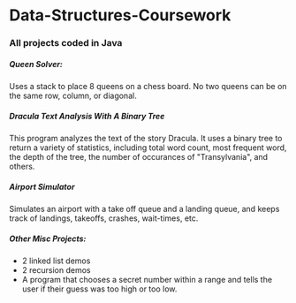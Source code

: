 # Data-Structures-Coursework

### All projects coded in Java

##### Queen Solver:  
Uses a stack to place 8 queens on a chess board.  No two queens can be on the same row, column, or diagonal.

##### Dracula Text Analysis With A Binary Tree
This program analyzes the text of the story Dracula.  It uses a binary tree to return a variety of statistics, including total word count, most frequent word, the depth of the tree, the number of occurances of "Transylvania", and others.

##### Airport Simulator
Simulates an airport with a take off queue and a landing queue, and keeps track of landings, takeoffs, crashes, wait-times, etc.

##### Other Misc Projects:
- 2 linked list demos
- 2 recursion demos
- A program that chooses a secret number within a range and tells the user if their guess was too high or too low.